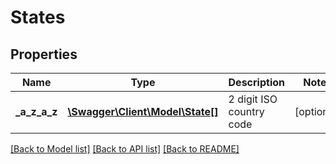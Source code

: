 # States

## Properties
Name | Type | Description | Notes
------------ | ------------- | ------------- | -------------
**_a_z_a_z** | [**\Swagger\Client\Model\State[]**](State.md) | 2 digit ISO country code | [optional] 

[[Back to Model list]](../README.md#documentation-for-models) [[Back to API list]](../README.md#documentation-for-api-endpoints) [[Back to README]](../README.md)


